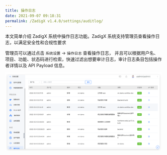 ```yaml
---
title: 操作日志
date: 2021-09-07 09:18:31
permalink: /ZadigX v1.4.0/settings/auditlog/
---
```


本文简单介绍 ZadigX 系统中操作日志功能。ZadigX 系统支持管理员查看操作日志，以满足安全性和合规性要求

管理员可以通过点击 `系统设置` -> `操作日志` 查看操作日志，
并且可以根据用户名、项目、功能、状态码进行检索，快速过滤出想要审计日志，审计日志条目包括操作者详情以及 API Payload 信息。

![audit](./_images/audit.png)

